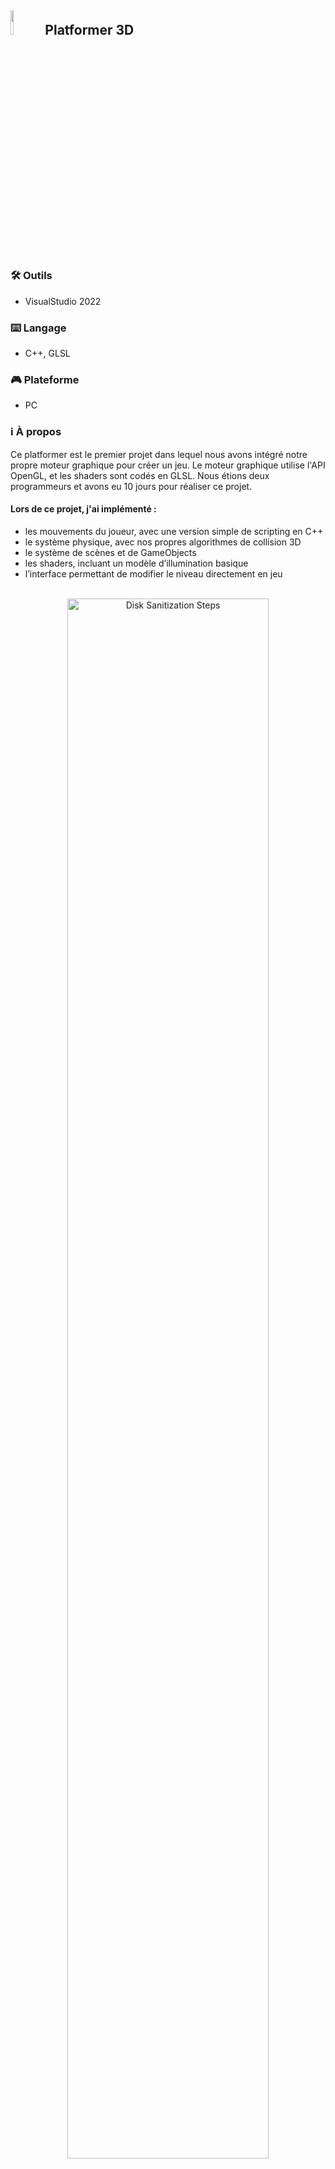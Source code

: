 <h2><img src="https://imgur.com/ouEPrKO.png" height="10%" width="10%"/> Platformer 3D</h2>

<h3>🛠️ Outils</h3>

- VisualStudio 2022

<h3>⌨️ Langage</h3>

- C++, GLSL

<h3>🎮 Plateforme</h3>

- PC

<h3>ℹ️ À propos</h3>
   Ce platformer est le premier projet dans lequel nous avons intégré notre propre moteur graphique pour créer un jeu.
  Le moteur graphique utilise l'API OpenGL, et les shaders sont codés en GLSL. Nous étions deux programmeurs et avons eu 10 jours pour réaliser ce projet.
  
  <h4>Lors de ce projet, j'ai implémenté :</h4>
  <ul>
    <li>les mouvements du joueur, avec une version simple de scripting en C++</li>
    <li>le système physique, avec nos propres algorithmes de collision 3D</li>
    <li>le système de scènes et de GameObjects</li>
    <li>les shaders, incluant un modèle d’illumination basique</li>
    <li>l’interface permettant de modifier le niveau directement en jeu</li>
  </ul>

<p align="center">
<br>
<img src="https://imgur.com/07elSDP.png" height="80%" width="80%" alt="Disk Sanitization Steps"/>
<br/>
<br>
<img src="https://imgur.com/EN2G14i.png" height="80%" width="80%" alt="Disk Sanitization Steps"/>
<br/>



